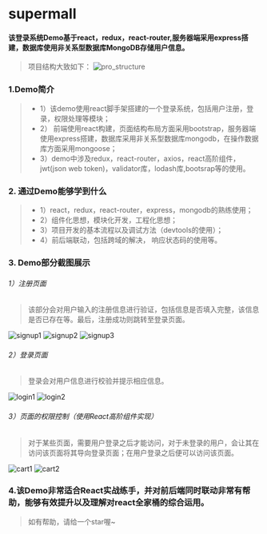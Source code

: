 # supermall
#### 该登录系统Demo基于react，redux，react-router,服务器端采用express搭建，数据库使用非关系型数据库MongoDB存储用户信息。
> 项目结构大致如下：
![pro_structure](https://img-blog.csdnimg.cn/20201214144552211.png?x-oss-process=image/watermark,type_ZmFuZ3poZW5naGVpdGk,shadow_10,text_aHR0cHM6Ly9ibG9nLmNzZG4ubmV0L3FxXzM3MTU1NTgy,size_16,color_FFFFFF,t_70)

### 1.Demo简介
> * 1）该demo使用react脚手架搭建的一个登录系统，包括用户注册，登录，权限处理等模块；
> * 2） 前端使用react构建，页面结构布局方面采用bootstrap，服务器端使用express搭建，数据库采用非关系型数据库mongodb，在操作数据库方面采用mongoose；
> * 3）demo中涉及redux，react-router，axios，react高阶组件，jwt(json web token)，validator库，lodash库,bootsrap等的使用。

### 2. 通过Demo能够学到什么
> * 1）react，redux，react-router，express，mongodb的熟练使用；
> * 2）组件化思想，模块化开发，工程化思想；
> * 3）项目开发的基本流程以及调试方法（devtools的使用）；
> * 4）前后端联动，包括跨域的解决， 响应状态码的使用等。

### 3. Demo部分截图展示
###### 1）注册页面
> 该部分会对用户输入的注册信息进行验证，包括信息是否填入完整，该信息是否已存在等。最后，注册成功则跳转至登录页面。
>
 ![signup1](https://img-blog.csdnimg.cn/20201214203420256.png?x-oss-process=image/watermark,type_ZmFuZ3poZW5naGVpdGk,shadow_10,text_aHR0cHM6Ly9ibG9nLmNzZG4ubmV0L3FxXzM3MTU1NTgy,size_16,color_FFFFFF,t_70)
 ![signup2](https://img-blog.csdnimg.cn/20201214203553847.png?x-oss-process=image/watermark,type_ZmFuZ3poZW5naGVpdGk,shadow_10,text_aHR0cHM6Ly9ibG9nLmNzZG4ubmV0L3FxXzM3MTU1NTgy,size_16,color_FFFFFF,t_70)
 ![signup3](https://img-blog.csdnimg.cn/202012142036409.png?x-oss-process=image/watermark,type_ZmFuZ3poZW5naGVpdGk,shadow_10,text_aHR0cHM6Ly9ibG9nLmNzZG4ubmV0L3FxXzM3MTU1NTgy,size_16,color_FFFFFF,t_70)

###### 2）登录页面
> 登录会对用户信息进行校验并提示相应信息。
>
 ![login1](https://img-blog.csdnimg.cn/20201214203858354.png?x-oss-process=image/watermark,type_ZmFuZ3poZW5naGVpdGk,shadow_10,text_aHR0cHM6Ly9ibG9nLmNzZG4ubmV0L3FxXzM3MTU1NTgy,size_16,color_FFFFFF,t_70)
 ![login2](https://img-blog.csdnimg.cn/20201214203929905.png?x-oss-process=image/watermark,type_ZmFuZ3poZW5naGVpdGk,shadow_10,text_aHR0cHM6Ly9ibG9nLmNzZG4ubmV0L3FxXzM3MTU1NTgy,size_16,color_FFFFFF,t_70)

###### 3）页面的权限控制（使用React高阶组件实现）
> 对于某些页面，需要用户登录之后才能访问，对于未登录的用户，会让其在访问该页面将其导向登录页面；在用户登录之后便可以访问该页面。
>
 ![cart1](https://img-blog.csdnimg.cn/20201214204235334.png?x-oss-process=image/watermark,type_ZmFuZ3poZW5naGVpdGk,shadow_10,text_aHR0cHM6Ly9ibG9nLmNzZG4ubmV0L3FxXzM3MTU1NTgy,size_16,color_FFFFFF,t_70)
 ![cart2](https://img-blog.csdnimg.cn/20201214204300121.png?x-oss-process=image/watermark,type_ZmFuZ3poZW5naGVpdGk,shadow_10,text_aHR0cHM6Ly9ibG9nLmNzZG4ubmV0L3FxXzM3MTU1NTgy,size_16,color_FFFFFF,t_70)


### 4.该Demo非常适合React实战练手，并对前后端同时联动非常有帮助，能够有效提升以及理解对react全家桶的综合运用。
> 如有帮助，请给一个star喔~
